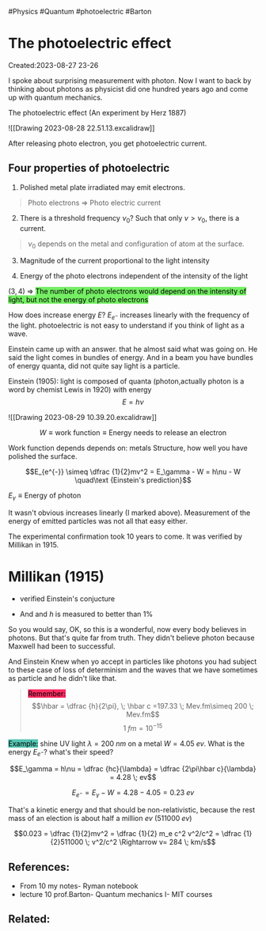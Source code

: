 #Physics #Quantum #photoelectric #Barton 

# The photoelectric effect
Created:2023-08-27 23-26

I spoke about surprising measurement with photon. Now I want to back by thinking about photons as physicist did one hundred years ago and come up with quantum mechanics.

The photoelectric effect (An experiment by Herz 1887)

![[Drawing 2023-08-28 22.51.13.excalidraw]]

After releasing photo electron, you get photoelectric current.

## Four properties of photoelectric

1. Polished metal plate irradiated may emit electrons.


 > Photo electrons $\Rightarrow$ Photo electric current

2. There is a threshold frequency $\nu_0$? Such that only $\nu>\nu_0$, there is a current.

>$\nu_0$ depends on the metal and configuration of atom at the surface.



3. Magnitude of the current proportional to the light intensity

4. Energy of the photo electrons independent of the intensity of the light



$(3,4) \; \Rightarrow$ <mark style="background: #2BE611A6;">The number of photo electrons would depend  on the intensity of light, but not the energy of photo electrons</mark>



How does increase energy $E$? 
$E_{e^{-}}$ increases linearly with the frequency of the light. photoelectric is not easy to understand if you think of light as a wave.

Einstein came up with an answer. that he almost said what was going on. He said the light comes in bundles of energy. And in a beam you have bundles of energy quanta, did not quite say light is a particle.

Einstein (1905): light is composed of quanta (photon,actually photon is a word by chemist Lewis in 1920) with energy 
$$E = h\nu$$

![[Drawing 2023-08-29 10.39.20.excalidraw]]

$$W \equiv \text{work function} \equiv \text{Energy needs to release an electron}$$

Work function depends depends on: metals Structure, how well you have polished the surface.

$$E_{e^{-}} \simeq \dfrac {1}{2}mv^2 = E_\gamma - W = h\nu - W \quad\text {Einstein's prediction}$$


$E_\gamma \equiv \text {Energy of photon}$

It wasn't obvious increases linearly (I marked above). Measurement of the energy of emitted particles was not all that easy either.

The experimental confirmation took 10 years to come. It was verified by Millikan in 1915.

# Millikan (1915)

- verified Einstein's conjucture

- And and $h$ is measured to better than $1\%$

So you would say, OK, so this is a wonderful, now every body believes in photons. But that's quite far from truth. They didn't believe photon because Maxwell had been to successful.

And Einstein Knew when yo accept in particles like photons you had subject to these case of loss of determinism and the waves that we have sometimes as particle and he didn't like that.

><mark style="background: #FF2C61;">Remember:</mark>$$\hbar = \dfrac {h}{2\pi}, \; \hbar c =197.33 \; Mev.fm\simeq 200 \; Mev.fm$$
$$1 \; fm = 10^{-15}$$

<mark style="background: #55C5B2;">Example:</mark> shine UV light $\lambda = 200 \; nm$ on a metal $W=4.05\;ev$. What is the energy $E_{e^-}$? what's their speed?

$$E_\gamma = h\nu = \dfrac {hc}{\lambda} =  \dfrac {2\pi\hbar c}{\lambda} = 4.28 \; ev$$

$$E_{e^-} = E_\gamma-W=4.28 - 4.05 = 0.23 \; ev$$


That's a kinetic energy and that should be non-relativistic, because the rest mass of an election is about half a million $ev$ $(511000 \;ev)$

$$0.023 = \dfrac {1}{2}mv^2 = \dfrac {1}{2} m_e c^2 v^2/c^2 = \dfrac {1}{2}511000 \; v^2/c^2 \Rightarrow v= 284 \; km/s$$
## References:
- From 10 my notes- Ryman notebook
- lecture 10 prof.Barton- Quantum mechanics I- MIT courses
## Related:




